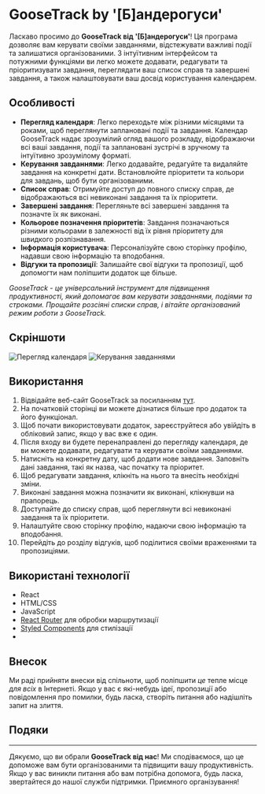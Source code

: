 # GooseTrack by '[Б]андерогуси'

Ласкаво просимо до **GooseTrack від '[Б]андерогуси'**! Ця програма дозволяє вам керувати своїми завданнями, відстежувати важливі події та залишатися організованими. З інтуїтивним інтерфейсом та потужними функціями ви легко можете додавати, редагувати та пріоритизувати завдання, переглядати ваш список справ та завершені завдання, а також налаштовувати ваш досвід користування календарем.

## Особливості

- **Перегляд календаря**: Легко переходьте між різними місяцями та роками, щоб переглянути заплановані події та завдання. Календар GooseTrack надає зрозумілий огляд вашого розкладу, відображаючи всі ваші завдання, події та заплановані зустрічі в зручному та інтуїтивно зрозумілому форматі.
- **Керування завданнями**: Легко додавайте, редагуйте та видаляйте завдання на конкретні дати. Встановлюйте пріоритети та кольори для завдань, щоб бути організованими.
- **Список справ**: Отримуйте доступ до повного списку справ, де відображаються всі невиконані завдання та їх пріоритети.
- **Завершені завдання**: Перегляньте всі завершені завдання та позначте їх як виконані.
- **Кольорове позначення пріоритетів**: Завдання позначаються різними кольорами в залежності від їх рівня пріоритету для швидкого розпізнавання.
- **Інформація користувача**: Персоналізуйте свою сторінку профілю, надавши свою інформацію та вподобання.
- **Відгуки та пропозиції**: Залишайте свої відгуки та пропозиції, щоб допомогти нам поліпшити додаток ще більше.


*GooseTrack - це універсальний інструмент для підвищення продуктивності, який допомагає вам керувати завданнями, подіями та строками. Прощайте розсіяні списки справ, і вітайте організований режим роботи з GooseTrack.*

## Скріншоти

![Перегляд календаря](screenshots/calendar.png)
![Керування завданнями](screenshots/tasks.png)
<!-- Додайте будь-які додаткові відповідні скріншоти тут -->

## Використання

1. Відвідайте веб-сайт GooseTrack за посиланням [тут](mikiua.github.io/GooseTrack-frontend/).
2. На початковій сторінці ви можете дізнатися більше про додаток та його функціонал.
3. Щоб почати використовувати додаток, зареєструйтеся або увійдіть в обліковий запис, якщо у вас вже є один.
4. Після входу ви будете перенаправлені до перегляду календаря, де ви можете додавати, редагувати та керувати своїми завданнями.
5. Натисніть на конкретну дату, щоб додати нове завдання. Заповніть дані завдання, такі як назва, час початку та пріоритет.
6. Щоб редагувати завдання, клікніть на нього та внесіть необхідні зміни.
7. Виконані завдання можна позначити як виконані, клікнувши на прапорець.
8. Доступайте до списку справ, щоб переглянути всі невиконані завдання та їх пріоритети.
9. Налаштуйте свою сторінку профілю, надаючи свою інформацію та вподобання.
10. Перейдіть до розділу відгуків, щоб поділитися своїми враженнями та пропозиціями.

## Використані технології

- React
- HTML/CSS
- JavaScript
- [React Router](https://reactrouter.com/) для обробки маршрутизації
- [Styled Components](https://styled-components.com/) для стилізації
- <!-- Додайте будь-які додаткові використані технології -->

## Внесок

Ми раді прийняти внески від спільноти, щоб поліпшити *це* тепле місце *для всіх* в Інтернеті. Якщо у вас є які-небудь ідеї, пропозиції або повідомлення про помилки, будь ласка, створіть питання або надішліть запит на злиття.

## Подяки

<!-- Додайте будь-які подяки або зазначте ресурси, бібліотеки або посібники, якими користувалися -->

---

Дякуємо, що ви обрали **GooseTrack від нас**! Ми сподіваємося, що це допоможе вам бути організованими та підвищити вашу продуктивність. Якщо у вас виникли питання або вам потрібна допомога, будь ласка, звертайтеся до нашої служби підтримки. Приємного організування!